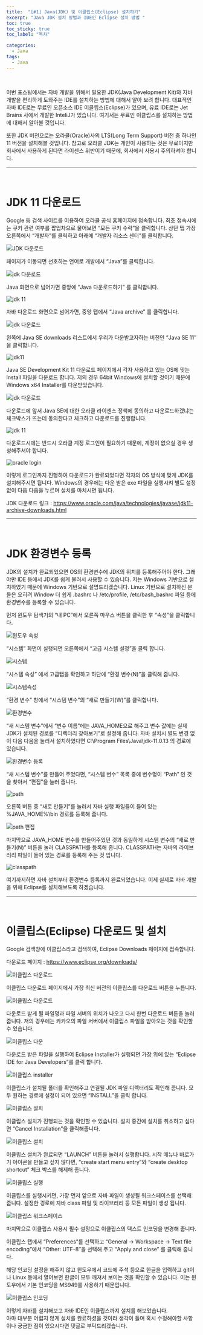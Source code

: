```yaml
---
title:  "[#1] Java(JDK) 및 이클립스(Eclipse) 설치하기"
excerpt: "Java JDK 설치 방법과 IDE인 Eclipse 설치 방법 "
toc: true
toc_sticky: true
toc_label: "목차"

categories:
  - Java
tags:
  - Java
---
```


<p>&nbsp;</p>

이번 포스팅에서는 자바 개발을 위해서 필요한 JDK(Java Development Kit)와 자바 개발을 편리하게 도와주는 IDE를 설치하는 방법에 대해서 알아 보려 합니다. 대표적인 자바 IDE로는 무료인 오픈소스 IDE 이클립스(Eclipse)가 있으며, 유료 IDE로는 Jet Brains 사에서 개발한 InteliJ가 있습니다. 여기서는 무료인 이클립스를 설치하는 방법에 대해서 알아볼 것입니다.  


또한 JDK 버전으로는 오라클(Oracle)사의 LTS(Long Term Support) 버전 중 하나인 11 버전을 설치해볼 것입니다. 참고로 오라클 JDK는 개인이 사용하는 것은 무료이지만 회사에서 사용하게 된다면 라이센스 위반이기 때문에, 회사에서 사용시 주의하셔야 합니다.  

-----

<p>&nbsp;</p>

# JDK 11 다운로드

Google 등 검색 사이트를 이용하여 오라클 공식 홈페이지에 접속합니다. 최초 접속시에는 쿠키 관련 여부를 팝업차으로 물어보면 “모든 쿠키 수락”을 클릭합니다. 상단 탭 가장 오른쪽에서 “개발자”를 클릭하고 아래에 “개발자 리소스 센터”를 클릭합니다.  

![JDK 다운로드](https://drive.google.com/uc?export=view&id=1obnTXUInbcbTfW1sGcrkmyWKE4b_jE0u)


페이지가 이동되면 선호하는 언어로 개발에서 “Java”를 클릭합니다.  

![jdk 다운로드](https://drive.google.com/uc?export=view&id=1FRgG_vL9DTL75VMqnQFi6tEA_-AsnzVf)

Java 화면으로 넘어가면 중앙에 “Java 다운로드하기” 를 클릭합니다.  

![jdk 11](https://drive.google.com/uc?export=view&id=1Xe_Z99EjSwUf_Q4NwBa_ZzFN17gvrJRm)

자바 다운로드 화면으로 넘어가면, 중앙 탭에서 “Java archive” 를 클릭합니다.  

![jdk 다운로드](https://drive.google.com/uc?export=view&id=1WIHNYIqjiuKqmRe0Y0YFRWVFizOtjEdU)

왼쪽에 Java SE downloads 리스트에서 우리가 다운받고자하는 버전인 “Java SE 11″을 클릭합니다.  

![jdk11](https://drive.google.com/uc?export=view&id=1cJtt-f77KaMwnx_1SFmDlTWBuonlqMLA)

Java SE Development Kit 11 다운로드 페이지에서 각자 사용하고 있는 OS에 맞는 Install 파일을 다운로드 합니다. 저의 경우 64bit Windows에 설치할 것이기 때문에 Windows x64 Installer를 다운받았습니다.  

![jdk 다운로드](https://drive.google.com/uc?export=view&id=1Cu90qotO5cK2SugEtR-J1flCVpugd3tV)

다운로드에 앞서 Java SE에 대한 오라클 라이센스 정책에 동의하고 다운로드하겠냐는 체크박스가 뜨는데 동의한다고 체크하고 다운로드를 진행합니다.  

![jdk 11](https://drive.google.com/uc?export=view&id=1ox4S0G-ZQWTnSInbkzjuhcDIz9An58XJ)

다운로드시에는 반드시 오라클 계정 로그인이 필요하기 때문에, 계정이 없으실 경우 생성해주셔야 합니다.  

![oracle login](https://drive.google.com/uc?export=view&id=1fxO3pCA2YrA9gUCyLkY2s7Np2ZL3qBOO)

이렇게 로그인까지 진행하여 다운로드가 완료되었다면 각자의 OS 방식에 맞게 JDK를 설치해주시면 됩니다. Windows의 경우에는 다운 받은 exe 파일을 실행시켜 별도 설정 없이 다음 다음을 누르며 설치를 마치시면 됩니다. 

JDK 다운로드 링크 : https://www.oracle.com/java/technologies/javase/jdk11-archive-downloads.html

-----

<p>&nbsp;</p>

# JDK 환경변수 등록
JDK의 설치가 완료되었으면 OS의 환경변수에 JDK의 위치를 등록해주어야 한다. 그래야만 IDE 등에서 JDK를 쉽게 불러서 사용할 수 있습니다. 저는 Windows 기반으로 설치하였기 때문에 Windows 기반으로 설명드리겠습니다. Linux 기반으로 설치하신 분들은 오히려 Window 더 쉽게 .bashrc 나 /etc/profile, /etc/bash_bashrc 파일 등에 환경변수를 등록할 수 있습니다.  

먼저 윈도우 탐색기의 “내 PC”에서 오른쪽 마우스 버튼을 클릭한 후 “속성”을 클릭합니다.  

![윈도우 속성](https://drive.google.com/uc?export=view&id=1KQm66kdkSVCDqBnhgcYnyjcyuFI8RNGG)

“시스템” 화면이 실행되면 오른쪽에서 “고급 시스템 설정”을 클릭 합니다.  

![시스템](https://drive.google.com/uc?export=view&id=1_yEFZM0-gEMgrQtIAVrLMhcy7h8EDhLe)

“시스템 속성” 에서 고급탭을 확인하고 하단에 “환경 변수(N)”을 클릭해 줍니다.  

![시스템속성](https://mr-devlife.com/wp-content/uploads/2021/12/11-min.webp)

“환경 변수” 창에서 “시스템 변수”의 “새로 만들기(W)”를 클릭합니다.  

![환경변수](https://drive.google.com/uc?export=view&id=1UXuWOQE-MAZJkTtzS_i9mm_J8XAl6yjS)

“새 시스템 변수”에서 “변수 이름”에는 JAVA_HOME으로 해주고 변수 값에는 실제 JDK가 설치된 경로를 “디렉터리 찾아보기”로 설정해 줍니다. 자바 설치시 별도 변경 없이 다음 다음을 눌러서 설치하였다면 C:\Program Files\Java\jdk-11.0.13 의 경로에 있습니다.  


![환경변수 등록](https://drive.google.com/uc?export=view&id=1YvZVF7qr-gcNRRNI1Q3gELeZ5cN9rj0-)

“새 시스템 변수”를 만들어 주었다면, “시스템 변수” 목록 중에 변수명이 “Path” 인 것을 찾아서 “편집”을 눌러 줍니다.  

![path](https://drive.google.com/uc?export=view&id=1STSsCZiqouHhgLHSeyLNcZBn37HqpMcy)

오른쪽 버튼 중 “새로 만들기”를 눌러서 자바 실행 파일들이 들어 있는 %JAVA_HOME%\bin 경로를 등록해 줍니다.  

![path 편집](https://drive.google.com/uc?export=view&id=1w-LgLM1SdKjxZVKx_2sswbLApQ5bmPb9)

마지막으로 JAVA_HOME 변수를 만들어주었던 것과 동일하게 시스템 변수의 “새로 만들기(N)” 버튼을 눌러 CLASSPATH를 등록해 줍니다. CLASSPATH는 자바의 라이브러리 파일이 들어 있는 경로를 등록해 주는 것 입니다.  

![classpath](https://drive.google.com/uc?export=view&id=1DhDmQZj6Hsf6kec1IMAVCpE_8ylBenYj)

여기까지하면 자바 설치부터 환경변수 등록까지 완료되었습니다. 이제 실제로 자바 개발을 위해 Eclipse를 설치해보도록 하겠습니다.  

-----

<p>&nbsp;</p>

# 이클립스(Eclipse) 다운로드 및 설치

Google 검색창에 이클립스라고 검색하여, Eclipse Downloads 페이지에 접속합니다.  

다운로드 페이지 : https://www.eclipse.org/downloads/

![이클립스 다운로드](https://drive.google.com/uc?export=view&id=1N-73yprS095qtHC0RfFyg3IUbCQwB7r4)

이클립스 다운로드 페이지에서 가장 최신 버전의 이클립스를 다운로드 버튼을 누릅니다.  

![이클립스 다운로드](https://drive.google.com/uc?export=view&id=1hfJdng7RAjbD1ciITBnD2wheunwxt3k4)

다운로드 받게 될 파일명과 파일 서버의 위치가 나오고 다시 한번 다운로드 버튼을 눌러 줍니다. 저의 경우에는 카카오의 파일 서버에서 이클립스 파일을 받아오는 것을 확인할 수 있습니다.  

![이클립스 다운](https://drive.google.com/uc?export=view&id=1ZzshyIJULHOcu1ubRwH3r5xYXL47nwKc)

다운로드 받은 파일을 실행하여 Eclipse Installer가 실행되면 가장 위에 있는 “Eclipse IDE for Java Developers”를 클릭 합니다.  

![이클립스 installer](https://drive.google.com/uc?export=view&id=1QPE3G9h70cfEu9dh9Igz_AcklLXpHx_b)

이클립스가 설치될 폴더를 확인해주고 연결될 JDK 파일 디렉터리도 확인해 줍니다. 모두 원하는 경로에 설정이 되어 있으면 “INSTALL”을 클릭 합니다.  

![이클립스 설치](https://drive.google.com/uc?export=view&id=1wh-HMUnCPmrsrHEA5auXulpgL-935fOK)

이클립스 설치가 진행되는 것을 확인할 수 있습니다. 설치 중간에 설치를 취소하고 싶다면 “Cancel Installation”을 클릭해줍니다.  

![이클립스 설치](https://drive.google.com/uc?export=view&id=1jfnRFBxXz2n2SrZ67PxzkPY2R95fPqhP)

이클립스 설치가 완료되면 “LAUNCH” 버튼을 눌러서 실행합니다. 시작 메뉴나 바로가기 아이콘을 만들고 싶지 않다면, “create start menu entry”와 “create desktop shortcut” 체크 박스를 해제해 줍니다.  

![이클립스 실행](https://drive.google.com/uc?export=view&id=13r2gQE5Ip9bdebrQq0N1PWUTI9BJ07oM)

이클립스를 실행시키면, 가장 먼저 앞으로 자바 파일이 생성될 워크스페이스를 선택해 줍니다. 설정한 경로에 자바 class 파일 및 라이브러리 등 모든 파일이 생성 됩니다.  

![이클립스 워크스페이스](https://drive.google.com/uc?export=view&id=1aCfKOtybZxo34NJL0b00PBOwJD3oFiJq)

마지막으로 이클립스 사용시 필수 설정으로 이클립스의 텍스트 인코딩을 변경해 줍니다.   

이클립스 탭에서 “Preferences”를 선택하고 “General -> Workspace -> Text file encoding”에서 “Other: UTF-8″을 선택해 주고 “Apply and close” 를 클릭해 줍니다.  

해당 인코딩 설정을 해주지 않고 윈도우에서 코드에 주석 등으로 한글을 입력하고 git이나 Linux 등에서 열어보면 한글이 모두 깨져서 보이는 것을 확인할 수 있습니다. 이는 윈도우에서 기본 인코딩을 MS949를 사용하기 때문입니다.  

![이클립스 인코딩](https://drive.google.com/uc?export=view&id=1uvTvwNC7ILfvMcuwrnUCqnNk4hO8m3XV)

이렇게 자바를 설치해보고 자바 IDE인 이클립스까지 설치를 해보았습니다.  
아마 대부분 어렵지 않게 설치를 완료하셨을 것이라 생각이 들며 혹시 수정해야할 사항이나 궁금한 점이 있으시다면 댓글로 부탁드리겠습니다.  
